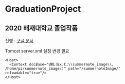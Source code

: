 # GraduationProject
## 2020 배재대학교 졸업작품

진행 : [구글 문서](https://docs.google.com/document/d/e/2PACX-1vS4VUiRflPESwxFEQ9C68h8GrsbjolnnQdhBD-csk5wxzewlp-Z0DiSbjFcRY7ur0PNivF5xVQdx6p2/pub, "구글 문서")   

Tomcat server.xml 설정 변경 필요

    <Host>
      <Context docBase="URL(Ex.C:\\summernote_image\\, /home/pi/summernote_image/)" path="/summernoteImage/" reloadable="true"/>
    </Host>

